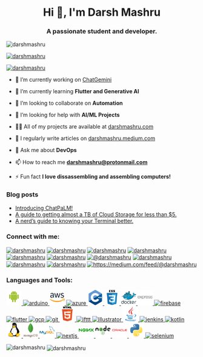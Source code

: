 <h1 align="center">Hi 👋, I'm Darsh Mashru</h1>
<h3 align="center">A passionate student and developer.</h3>

<p align="left"> <img src="https://komarev.com/ghpvc/?username=darshmashru&label=Profile%20views&color=0e75b6&style=flat" alt="darshmashru" /> </p>

<p align="left"> <a href="https://github.com/ryo-ma/github-profile-trophy"><img src="https://github-profile-trophy.vercel.app/?username=darshmashru" alt="darshmashru" /></a> </p>

<p align="left"> <a href="https://twitter.com/darshmashru" target="blank"><img src="https://img.shields.io/twitter/follow/darshmashru?logo=twitter&style=for-the-badge" alt="darshmashru" /></a> </p>

- 🔭 I’m currently working on [ChatGemini](ChatGemini)

- 🌱 I’m currently learning **Flutter and Generative AI**

- 👯 I’m looking to collaborate on **Automation**

- 🤝 I’m looking for help with **AI/ML Projects**

- 👨‍💻 All of my projects are available at [darshmashru.com](darshmashru.com)

- 📝 I regularly write articles on [darshmashru.medium.com](darshmashru.medium.com)

- 💬 Ask me about **DevOps**

- 📫 How to reach me **darshmashru@protonmail.com**

- ⚡ Fun fact **I love dissassembling and assembling computers!**

### Blog posts
<!-- BLOG-POST-LIST:START -->
- [Introducing ChatPaLM!](https://medium.com/google-cloud/introducing-chatpalm-b11ed75f083f?source=rss-4f5d437db10b------2)
- [A guide to getting almost a TB of Cloud Storage for less than $5.](https://blog.devops.dev/a-guide-to-getting-almost-a-tb-of-cloud-storage-for-less-than-5-8c3fc3b90834?source=rss-4f5d437db10b------2)
- [A nerd’s guide to knowing your Terminal better.](https://darshmashru.medium.com/a-nerds-guide-to-knowing-your-terminal-better-af23d9ce8f50?source=rss-4f5d437db10b------2)
<!-- BLOG-POST-LIST:END -->

<h3 align="left">Connect with me:</h3>
<p align="left">
<a href="https://twitter.com/darshmashru" target="blank"><img align="center" src="https://raw.githubusercontent.com/rahuldkjain/github-profile-readme-generator/master/src/images/icons/Social/twitter.svg" alt="darshmashru" height="30" width="40" /></a>
<a href="https://linkedin.com/in/darshmashru" target="blank"><img align="center" src="https://raw.githubusercontent.com/rahuldkjain/github-profile-readme-generator/master/src/images/icons/Social/linked-in-alt.svg" alt="darshmashru" height="30" width="40" /></a>
<a href="https://kaggle.com/darshmashru" target="blank"><img align="center" src="https://raw.githubusercontent.com/rahuldkjain/github-profile-readme-generator/master/src/images/icons/Social/kaggle.svg" alt="darshmashru" height="30" width="40" /></a>
<a href="https://fb.com/darshmashru" target="blank"><img align="center" src="https://raw.githubusercontent.com/rahuldkjain/github-profile-readme-generator/master/src/images/icons/Social/facebook.svg" alt="darshmashru" height="30" width="40" /></a>
<a href="https://instagram.com/darshmashru" target="blank"><img align="center" src="https://raw.githubusercontent.com/rahuldkjain/github-profile-readme-generator/master/src/images/icons/Social/instagram.svg" alt="darshmashru" height="30" width="40" /></a>
<a href="https://hashnode.com/darshmashru" target="blank"><img align="center" src="https://raw.githubusercontent.com/rahuldkjain/github-profile-readme-generator/master/src/images/icons/Social/hashnode.svg" alt="darshmashru" height="30" width="40" /></a>
<a href="https://medium.com/@darshmashru" target="blank"><img align="center" src="https://raw.githubusercontent.com/rahuldkjain/github-profile-readme-generator/master/src/images/icons/Social/medium.svg" alt="@darshmashru" height="30" width="40" /></a>
<a href="https://www.youtube.com/c/darshmashru" target="blank"><img align="center" src="https://raw.githubusercontent.com/rahuldkjain/github-profile-readme-generator/master/src/images/icons/Social/youtube.svg" alt="darshmashru" height="30" width="40" /></a>
<a href="https://www.hackerrank.com/darshmashru" target="blank"><img align="center" src="https://raw.githubusercontent.com/rahuldkjain/github-profile-readme-generator/master/src/images/icons/Social/hackerrank.svg" alt="darshmashru" height="30" width="40" /></a>
<a href="https://www.leetcode.com/darshmashru" target="blank"><img align="center" src="https://raw.githubusercontent.com/rahuldkjain/github-profile-readme-generator/master/src/images/icons/Social/leet-code.svg" alt="darshmashru" height="30" width="40" /></a>
<a href="/https://medium.com/feed/@darshmashru" target="blank"><img align="center" src="https://raw.githubusercontent.com/rahuldkjain/github-profile-readme-generator/master/src/images/icons/Social/rss.svg" alt="https://medium.com/feed/@darshmashru" height="30" width="40" /></a>
</p>

<h3 align="left">Languages and Tools:</h3>
<p align="left"> <a href="https://developer.android.com" target="_blank" rel="noreferrer"> <img src="https://raw.githubusercontent.com/devicons/devicon/master/icons/android/android-original-wordmark.svg" alt="android" width="40" height="40"/> </a> <a href="https://www.arduino.cc/" target="_blank" rel="noreferrer"> <img src="https://cdn.worldvectorlogo.com/logos/arduino-1.svg" alt="arduino" width="40" height="40"/> </a> <a href="https://aws.amazon.com" target="_blank" rel="noreferrer"> <img src="https://raw.githubusercontent.com/devicons/devicon/master/icons/amazonwebservices/amazonwebservices-original-wordmark.svg" alt="aws" width="40" height="40"/> </a> <a href="https://azure.microsoft.com/en-in/" target="_blank" rel="noreferrer"> <img src="https://www.vectorlogo.zone/logos/microsoft_azure/microsoft_azure-icon.svg" alt="azure" width="40" height="40"/> </a> <a href="https://www.w3schools.com/cpp/" target="_blank" rel="noreferrer"> <img src="https://raw.githubusercontent.com/devicons/devicon/master/icons/cplusplus/cplusplus-original.svg" alt="cplusplus" width="40" height="40"/> </a> <a href="https://www.w3schools.com/css/" target="_blank" rel="noreferrer"> <img src="https://raw.githubusercontent.com/devicons/devicon/master/icons/css3/css3-original-wordmark.svg" alt="css3" width="40" height="40"/> </a> <a href="https://www.docker.com/" target="_blank" rel="noreferrer"> <img src="https://raw.githubusercontent.com/devicons/devicon/master/icons/docker/docker-original-wordmark.svg" alt="docker" width="40" height="40"/> </a> <a href="https://expressjs.com" target="_blank" rel="noreferrer"> <img src="https://raw.githubusercontent.com/devicons/devicon/master/icons/express/express-original-wordmark.svg" alt="express" width="40" height="40"/> </a> <a href="https://firebase.google.com/" target="_blank" rel="noreferrer"> <img src="https://www.vectorlogo.zone/logos/firebase/firebase-icon.svg" alt="firebase" width="40" height="40"/> </a> <a href="https://flutter.dev" target="_blank" rel="noreferrer"> <img src="https://www.vectorlogo.zone/logos/flutterio/flutterio-icon.svg" alt="flutter" width="40" height="40"/> </a> <a href="https://cloud.google.com" target="_blank" rel="noreferrer"> <img src="https://www.vectorlogo.zone/logos/google_cloud/google_cloud-icon.svg" alt="gcp" width="40" height="40"/> </a> <a href="https://git-scm.com/" target="_blank" rel="noreferrer"> <img src="https://www.vectorlogo.zone/logos/git-scm/git-scm-icon.svg" alt="git" width="40" height="40"/> </a> <a href="https://www.w3.org/html/" target="_blank" rel="noreferrer"> <img src="https://raw.githubusercontent.com/devicons/devicon/master/icons/html5/html5-original-wordmark.svg" alt="html5" width="40" height="40"/> </a> <a href="https://ifttt.com/" target="_blank" rel="noreferrer"> <img src="https://www.vectorlogo.zone/logos/ifttt/ifttt-ar21.svg" alt="ifttt" width="40" height="40"/> </a> <a href="https://www.adobe.com/in/products/illustrator.html" target="_blank" rel="noreferrer"> <img src="https://www.vectorlogo.zone/logos/adobe_illustrator/adobe_illustrator-icon.svg" alt="illustrator" width="40" height="40"/> </a> <a href="https://www.java.com" target="_blank" rel="noreferrer"> <img src="https://raw.githubusercontent.com/devicons/devicon/master/icons/java/java-original.svg" alt="java" width="40" height="40"/> </a> <a href="https://www.jenkins.io" target="_blank" rel="noreferrer"> <img src="https://www.vectorlogo.zone/logos/jenkins/jenkins-icon.svg" alt="jenkins" width="40" height="40"/> </a> <a href="https://kotlinlang.org" target="_blank" rel="noreferrer"> <img src="https://www.vectorlogo.zone/logos/kotlinlang/kotlinlang-icon.svg" alt="kotlin" width="40" height="40"/> </a> <a href="https://www.linux.org/" target="_blank" rel="noreferrer"> <img src="https://raw.githubusercontent.com/devicons/devicon/master/icons/linux/linux-original.svg" alt="linux" width="40" height="40"/> </a> <a href="https://www.mongodb.com/" target="_blank" rel="noreferrer"> <img src="https://raw.githubusercontent.com/devicons/devicon/master/icons/mongodb/mongodb-original-wordmark.svg" alt="mongodb" width="40" height="40"/> </a> <a href="https://www.mysql.com/" target="_blank" rel="noreferrer"> <img src="https://raw.githubusercontent.com/devicons/devicon/master/icons/mysql/mysql-original-wordmark.svg" alt="mysql" width="40" height="40"/> </a> <a href="https://nextjs.org/" target="_blank" rel="noreferrer"> <img src="https://cdn.worldvectorlogo.com/logos/nextjs-2.svg" alt="nextjs" width="40" height="40"/> </a> <a href="https://www.nginx.com" target="_blank" rel="noreferrer"> <img src="https://raw.githubusercontent.com/devicons/devicon/master/icons/nginx/nginx-original.svg" alt="nginx" width="40" height="40"/> </a> <a href="https://nodejs.org" target="_blank" rel="noreferrer"> <img src="https://raw.githubusercontent.com/devicons/devicon/master/icons/nodejs/nodejs-original-wordmark.svg" alt="nodejs" width="40" height="40"/> </a> <a href="https://www.oracle.com/" target="_blank" rel="noreferrer"> <img src="https://raw.githubusercontent.com/devicons/devicon/master/icons/oracle/oracle-original.svg" alt="oracle" width="40" height="40"/> </a> <a href="https://www.python.org" target="_blank" rel="noreferrer"> <img src="https://raw.githubusercontent.com/devicons/devicon/master/icons/python/python-original.svg" alt="python" width="40" height="40"/> </a> <a href="https://www.selenium.dev" target="_blank" rel="noreferrer"> <img src="https://raw.githubusercontent.com/detain/svg-logos/780f25886640cef088af994181646db2f6b1a3f8/svg/selenium-logo.svg" alt="selenium" width="40" height="40"/> </a> </p>

<p><img align="left" src="https://github-readme-stats.vercel.app/api/top-langs?username=darshmashru&show_icons=true&locale=en&layout=compact" alt="darshmashru" /></p>

<p>&nbsp;<img align="center" src="https://github-readme-stats.vercel.app/api?username=darshmashru&show_icons=true&locale=en" alt="darshmashru" /></p>

<!-- BLOG-POST-LIST:START -->
<!-- BLOG-POST-LIST:END -->
